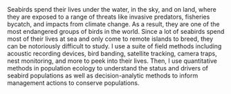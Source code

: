 

<!--
**ameliaduvall/ameliaduvall** is a ✨ _special_ ✨ repository because its `README.md` (this file) appears on your GitHub profile. --!>

Seabirds spend their lives under the water, in the sky, and on land, where they are exposed to a range of threats like invasive predators, fisheries bycatch, and impacts from climate change. As a result, they are one of the most endangered groups of birds in the world. Since a lot of seabirds spend most of their lives at sea and only come to remote islands to breed, they can be notoriously difficult to study. I use a suite of field methods including acoustic recording devices, bird banding, satellite tracking, camera traps, nest monitoring, and more to peek into their lives. Then, I use quantitative methods in population ecology to understand the status and drivers of seabird populations as well as decision-analytic methods to inform management actions to conserve populations.
